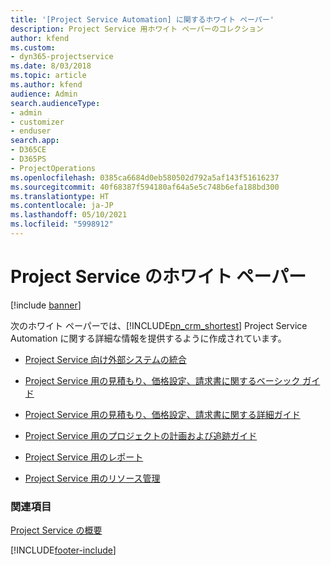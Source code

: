 ```yaml
---
title: '[Project Service Automation] に関するホワイト ペーパー'
description: Project Service 用ホワイト ペーパーのコレクション
author: kfend
ms.custom:
- dyn365-projectservice
ms.date: 8/03/2018
ms.topic: article
ms.author: kfend
audience: Admin
search.audienceType:
- admin
- customizer
- enduser
search.app:
- D365CE
- D365PS
- ProjectOperations
ms.openlocfilehash: 0385ca6684d0eb580502d792a5af143f51616237
ms.sourcegitcommit: 40f68387f594180af64a5e5c748b6efa188bd300
ms.translationtype: HT
ms.contentlocale: ja-JP
ms.lasthandoff: 05/10/2021
ms.locfileid: "5998912"
---
```

# <a name="white-papers-for-project-service"></a>Project Service のホワイト ペーパー

[!include [banner](../includes/psa-now-project-operations.md)]

次のホワイト ペーパーでは、[!INCLUDE[pn_crm_shortest](../includes/pn-crm-shortest.md)] Project Service Automation に関する詳細な情報を提供するように作成されています。

-   [Project Service 向け外部システムの統合](https://go.microsoft.com/fwlink/?LinkId=825445)

-   [Project Service 用の見積もり、価格設定、請求書に関するベーシック ガイド](https://go.microsoft.com/fwlink/?LinkId=825241)

-   [Project Service 用の見積もり、価格設定、請求書に関する詳細ガイド](https://go.microsoft.com/fwlink/?LinkId=825242)

-   [Project Service 用のプロジェクトの計画および追跡ガイド](https://go.microsoft.com/fwlink/?LinkId=825243)

-   [Project Service 用のレポート](https://go.microsoft.com/fwlink/?LinkId=825446)

-   [Project Service 用のリソース管理](https://go.microsoft.com/fwlink/?LinkId=825244)

### <a name="see-also"></a>関連項目
 [Project Service の概要](../psa/overview.md)


[!INCLUDE[footer-include](../includes/footer-banner.md)]